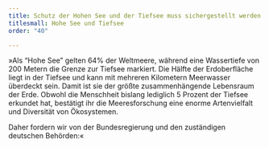 ```yaml
---
title: Schutz der Hohen See und der Tiefsee muss sichergestellt werden
titlesmall: Hohe See und Tiefsee
order: "40"

---
```

»Als “Hohe See” gelten 64% der Weltmeere, während eine Wassertiefe von 200 Metern die Grenze zur Tiefsee markiert. Die Hälfte der Erdoberfläche liegt in der Tiefsee und kann mit mehreren Kilometern Meerwasser überdeckt sein. Damit ist sie der größte zusammenhängende Lebensraum der Erde.  Obwohl die Menschheit bislang lediglich 5 Prozent der Tiefsee erkundet hat, bestätigt ihr die Meeresforschung eine enorme Artenvielfalt und Diversität von Ökosystemen.

Daher fordern wir von der Bundesregierung und den zuständigen deutschen Behörden:«
